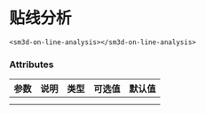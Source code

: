 # 贴线分析



<sm-iframe src="http://support.supermap.com.cn:8090/webglTest/examples/component/vue_onLineAnalysis.html"></sm-iframe>

```vue
<sm3d-on-line-analysis></sm3d-on-line-analysis>    
```

### Attributes

| 参数 | 说明 | 类型 | 可选值 | 默认值 |
| :--- | :--- | :--- | :----- | :----- |
|      |      |      |        |        |
|      |      |      |        |        |
